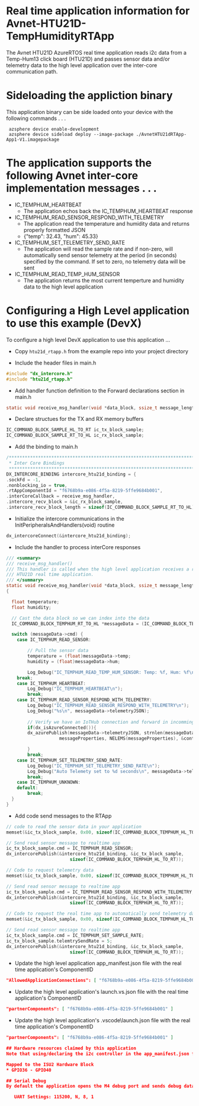 # Real time application information for Avnet-HTU21D-TempHumidityRTApp

The Avnet HTU21D AzureRTOS real time application reads i2c data from a Temp-Hum13 click board (HTU21D) and passes sensor data and/or telemetry data to the high level application over the inter-core communication path.

# Sideloading the appliction binary

This application binary can be side loaded onto your device with the following commands . . .

     azsphere device enable-development
     azsphere device sideload deploy --image-package ./AvnetHTU21dRTApp-App1-V1.imagepackage
# The application supports the following Avnet inter-core implementation messages . . .

* IC_TEMPHUM_HEARTBEAT
  * The application echos back the IC_TEMPHUM_HEARTBEAT response
* IC_TEMPHUM_READ_SENSOR_RESPOND_WITH_TELEMETRY
  * The application read the temperature and humidity data and returns properly formatted JSON
  * {"temp": 32.43, "hum": 45.33} 
* IC_TEMPHUM_SET_TELEMETRY_SEND_RATE
  * The application will read the sample rate and if non-zero, will automatically send sensor telemetry at the period (in seconds) specified by the command.  If set to zero, no telemetry data will be sent
* IC_TEMPHUM_READ_TEMP_HUM_SENSOR
  * The application returns the most current temperture and humidity data to the high level application
# Configuring a High Level application to use this example (DevX)
To configure a high level DevX application to use this application ...

* Copy ```htu21d_rtapp.h``` from the example repo into your project directory

* Include the header files in main.h

```c
#include "dx_intercore.h"
#include "htu21d_rtapp.h"
```

* Add handler function definition to the Forward declarations section in main.h
```c
static void receive_msg_handler(void *data_block, ssize_t message_length);
```

* Declare structues for the TX and RX memory buffers
```c
IC_COMMAND_BLOCK_SAMPLE_HL_TO_RT ic_tx_block_sample;
IC_COMMAND_BLOCK_SAMPLE_RT_TO_HL ic_rx_block_sample;
```

* Add the binding to main.h
```c
/****************************************************************************************
 * Inter Core Bindings
 *****************************************************************************************/
DX_INTERCORE_BINDING intercore_htu21d_binding = {
.sockFd = -1,
.nonblocking_io = true,
.rtAppComponentId = "f6768b9a-e086-4f5a-8219-5ffe9684b001",
.interCoreCallback = receive_msg_handler,
.intercore_recv_block = &ic_rx_block_sample,
.intercore_recv_block_length = sizeof(IC_COMMAND_BLOCK_SAMPLE_RT_TO_HL)};
```

* Initialize the intercore communications in the InitPeripheralsAndHandlers(void) routine
```c
dx_intercoreConnect(&intercore_htu21d_binding);
```
* Include the handler to process interCore responses
```c
/// <summary>
/// receive_msg_handler()
/// This handler is called when the high level application receives a raw data read response from the 
/// HTU21D real time application.
/// </summary>
static void receive_msg_handler(void *data_block, ssize_t message_length)
{

  float temperature;
  float humidity;

  // Cast the data block so we can index into the data
  IC_COMMAND_BLOCK_TEMPHUM_RT_TO_HL *messageData = (IC_COMMAND_BLOCK_TEMPHUM_RT_TO_HL*) data_block;

  switch (messageData->cmd) {
    case IC_TEMPHUM_READ_SENSOR:

        // Pull the sensor data
        temperature = (float)messageData->temp;
        humidity = (float)messageData->hum;

        Log_Debug("IC_TEMPHUM_READ_TEMP_HUM_SENSOR: Temp: %f, Hum: %f\n", temperature, humidity);
    break;
    case IC_TEMPHUM_HEARTBEAT:
        Log_Debug("IC_TEMPHUM_HEARTBEAT\n");
        break;
    case IC_TEMPHUM_READ_SENSOR_RESPOND_WITH_TELEMETRY:
        Log_Debug("IC_TEMPHUM_READ_SENSOR_RESPOND_WITH_TELEMETRY\n");
        Log_Debug("%s\n", messageData->telemetryJSON);
        
        // Verify we have an IoTHub connection and forward in incomming JSON telemetry data
        if(dx_isAzureConnected()){
        dx_azurePublish(messageData->telemetryJSON, strnlen(messageData->telemetryJSON, JSON_STRING_MAX_SIZE), 
                    messageProperties, NELEMS(messageProperties), &contentProperties);

        }
        break;
    case IC_TEMPHUM_SET_TELEMETRY_SEND_RATE:
        Log_Debug("IC_TEMPHUM_SET_TELEMETRY_SEND_RATE\n");
        Log_Debug("Auto Telemety set to %d seconds\n", messageData->telemtrySendRate);
        break;
    case IC_TEMPHUM_UNKNOWN:
    default:
        break;
  }
}
```
* Add code send messages to the RTApp
```c
// code to read the sensor data in your application
memset(&ic_tx_block_sample, 0x00, sizeof(IC_COMMAND_BLOCK_TEMPHUM_HL_TO_RT));

// Send read sensor message to realtime app
ic_tx_block_sample.cmd = IC_TEMPHUM_READ_SENSOR;
dx_intercorePublish(&intercore_htu21d_binding, &ic_tx_block_sample,
                        sizeof(IC_COMMAND_BLOCK_TEMPHUM_HL_TO_RT));

// Code to request telemetry data 
memset(&ic_tx_block_sample, 0x00, sizeof(IC_COMMAND_BLOCK_TEMPHUM_HL_TO_RT));

// Send read sensor message to realtime app
ic_tx_block_sample.cmd = IC_TEMPHUM_READ_SENSOR_RESPOND_WITH_TELEMETRY;
dx_intercorePublish(&intercore_htu21d_binding, &ic_tx_block_sample,
                        sizeof(IC_COMMAND_BLOCK_TEMPHUM_HL_TO_RT));

// Code to request the real time app to automatically send telemetry data every 5 seconds
memset(&ic_tx_block_sample, 0x00, sizeof(IC_COMMAND_BLOCK_TEMPHUM_HL_TO_RT));

// Send read sensor message to realtime app
ic_tx_block_sample.cmd = IC_TEMPHUM_SET_SAMPLE_RATE;
ic_tx_block_sample.telemtrySendRate = 5;
dx_intercorePublish(&intercore_htu21d_binding, &ic_tx_block_sample,
                        sizeof(IC_COMMAND_BLOCK_TEMPHUM_HL_TO_RT));     
```
* Update the high level application app_manifest.json file with the real time application's ComponentID
 ```JSON
 "AllowedApplicationConnections": [ "f6768b9a-e086-4f5a-8219-5ffe9684b001" ]
 ```
* Update the high level application's launch.vs.json  file with the real time application's ComponentID
 ```JSON
"partnerComponents": [ "f6768b9a-e086-4f5a-8219-5ffe9684b001" ]
```
* Update the high level application's .vscode\launch.json  file with the real time application's ComponentID
 ```JSON
"partnerComponents": [ "f6768b9a-e086-4f5a-8219-5ffe9684b001" ]

## Hardware resources claimed by this application
Note that using/declaring the i2c controller in the app_manifest.json file will also lock the following MT3620 resources to the real time application.  See the [I/O Peripherals table](https://docs.microsoft.com/en-us/azure-sphere/hardware/mt3620-product-status#io-peripherals) for details on how the MT3620 maps hardware pins to blocks.

Mapped to the ISU2 Hardware Block
* GPIO36 - GPIO40

## Serial Debug
By default the application opens the M4 debug port and sends debug data over that connection

    UART Settings: 115200, N, 8, 1
